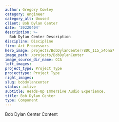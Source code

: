 ```yaml
---
author: Gregory Cowley
category: engineer
category_alt: Unused
client: Bob Dylan Center
date: '20220404'
description: >-
  Bob Dylan Center Description
discipline: Discipline
firm: Art Processors
hero_image: projects/BobDylanCenter/BDC_115_x4ona7
image_path: /projects/BobDylanCenter
image_source_dir_name: CCA
left_images:
project_type: Project Type
projecttype: Project Type
right_images:
slug: bobdylancenter
status: active
subtitle: Heads-Up Immersive Audio Experience.
title: Bob Dylan Center
type: Component
---
```

Bob Dylan Center Content
